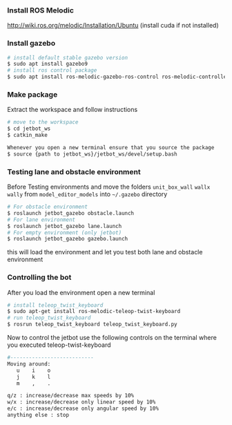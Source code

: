 ### Install ROS Melodic

http://wiki.ros.org/melodic/Installation/Ubuntu
(install cuda if not installed)

### Install gazebo

```bash
# install default stable gazebo version
$ sudo apt install gazebo9
# install ros control package
$ sudo apt install ros-melodic-gazebo-ros-control ros-melodic-controller-manager ros-melodic-joint-trajectory-controller ros-melodic-ros-control ros-melodic-ros-controllers
```


### Make package

Extract the workspace and follow instructions

```bash
# move to the workspace
$ cd jetbot_ws
$ catkin_make

Whenever you open a new terminal ensure that you source the package
$ source {path to jetbot_ws}/jetbot_ws/devel/setup.bash
```

### Testing lane and obstacle environment

Before Testing environments and move the folders `unit_box_wall` `wallx` `wally` from `model_editor_models` into  `~/.gazebo` directory

```bash
# For obstacle environment
$ roslaunch jetbot_gazebo obstacle.launch
# For lane environment
$ roslaunch jetbot_gazebo lane.launch
# For empty environment (only jetbot)
$ roslaunch jetbot_gazebo gazebo.launch
```
this will load the environment and let you test both lane and obstacle environment


### Controlling the bot

After you load the environment open a new terminal 

```bash
# install teleop_twist_keyboard
$ sudo apt-get install ros-melodic-teleop-twist-keyboard
# run teleop_twist_keyboard
$ rosrun teleop_twist_keyboard teleop_twist_keyboard.py

```

Now to control the jetbot use the following controls on the terminal where you executed teleop-twist-keyboard
```bash
#---------------------------
Moving around:
   u    i    o
   j    k    l
   m    ,    .

q/z : increase/decrease max speeds by 10%
w/x : increase/decrease only linear speed by 10%
e/c : increase/decrease only angular speed by 10%
anything else : stop
```

